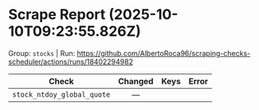 # Scrape Report (2025-10-10T09:23:55.826Z)

Group: `stocks`  |  Run: https://github.com/AlbertoRoca96/scraping-checks-scheduler/actions/runs/18402294982

| Check | Changed | Keys | Error |
|---|:---:|:--|:--|
| `stock_ntdoy_global_quote` | — |  |  |
